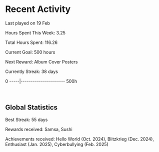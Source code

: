 # Recent Activity
Last played on 19 Feb  

Hours Spent This Week: 3.25  

Total Hours Spent: 116.26  

Current Goal: 500 hours  

Next Reward: Album Cover Posters 

Currently Streak: 38 days 

0 -----|---------------------- 500h  
<br><br>

## Global Statistics
Best Streak: 55 days

Rewards received: Samsa, Sushi

Achievements received: Hello World (Oct. 2024), Blitzkrieg (Dec. 2024), Enthusiast (Jan. 2025), Cyberbullying (Feb. 2025)
